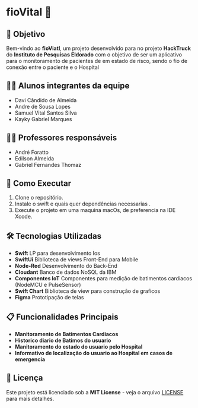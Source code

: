 # fioVital 🏩

## 🎯 Objetivo
Bem-vindo ao **fioViatl**, um projeto desenvolvido para no projeto **HackTruck** do **Instituto de Pesquisas Eldorado** com o objetivo de ser um aplicativo para o monitoramento de pacientes de em estado de risco, sendo o fio de conexão entre o paciente e o Hospital 

## 👨‍🎓 Alunos integrantes da equipe

* Davi Cândido de Almeida
* Andre de Sousa Lopes
* Samuel Vital Santos Silva
* Kayky Gabriel Marques

## 👩‍🏫 Professores responsáveis

* André Foratto
* Edilson Almeida
* Gabriel Fernandes Thomaz

## 🚀 Como Executar

1. Clone o repositório.
2. Instale o swift e quais quer dependências necessarias .
3. Execute o projeto em uma maquina macOs, de preferencia na IDE Xcode.

## 🛠️ Tecnologias Utilizadas
- **Swift** LP para desenvolvimento Ios
- **SwiftUi** Biblioteca de views Front-End para Mobile
- **Node-Red** Desenvolvimento do Back-End
- **Cloudant** Banco de dados NoSQL da IBM
- **Componentes IoT** Componentes para medição de batimentos cardiacos (NodeMCU e PulseSensor)
- **Swift Chart** Biblioteca de view para construção de graficos
- **Figma** Prototipação de telas

## 📋 Funcionalidades Principais
- **Manitoramento de Batimentos Cardiacos**
- **Historico diario de Batimos do usuario**
- **Manitoramento do estado do usuario pelo Hospital**
- **Informativo de localização do usuario ao Hospital em casos de emergencia**

## 📄 Licença
Este projeto está licenciado sob a **MIT License** - veja o arquivo [LICENSE](LICENSE) para mais detalhes.
